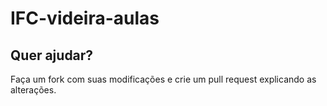 # IFC-videira-aulas
## Quer ajudar?
  Faça um fork com suas modificações e crie um pull request explicando as alterações.
